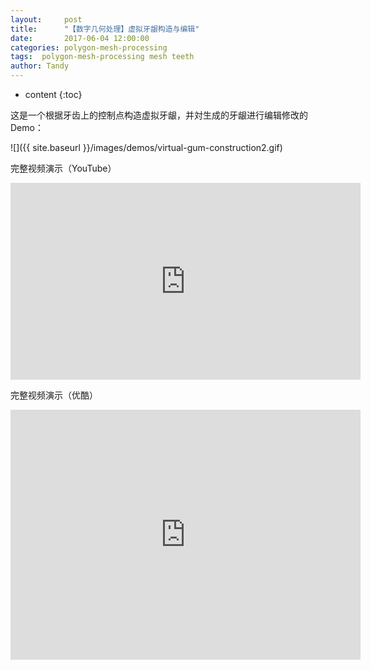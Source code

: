```yaml
---
layout:     post
title:      "【数字几何处理】虚拟牙龈构造与编辑"
date:       2017-06-04 12:00:00
categories: polygon-mesh-processing
tags:  polygon-mesh-processing mesh teeth
author: Tandy
---
```


* content
{:toc}

这是一个根据牙齿上的控制点构造虚拟牙龈，并対生成的牙龈进行编辑修改的Demo：

![]({{ site.baseurl }}/images/demos/virtual-gum-construction2.gif)




完整视频演示（YouTube）
<iframe width="560" height="315" src="https://www.youtube.com/embed/lFRFig62DC0" frameborder="0" allowfullscreen></iframe>

完整视频演示（优酷）
<iframe width="560" height="400" src="http://player.youku.com/embed/XMjgwNjY0MTYzMg==" frameborder="0" allowfullscreen></iframe>
